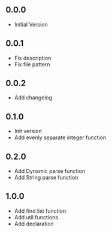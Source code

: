 ## 0.0.0

-   Initial Version

## 0.0.1

-   Fix description
-   Fix file pattern

## 0.0.2

-   Add changelog

## 0.1.0

-   Init version
-   Add evenly separate integer function

## 0.2.0

-   Add Dynamic parse function
-   Add String parse function

## 1.0.0

-   Add find list function
-   Add util functions
-   Add declaration
